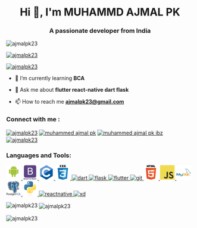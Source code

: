 <h1 align="center">Hi 👋, I'm MUHAMMD AJMAL PK</h1>
<h3 align="center">A passionate developer from India</h3>

<p align="left"> <img src="https://komarev.com/ghpvc/?username=ajmalpk23&label=Profile%20views&color=0e75b6&style=flat" alt="ajmalpk23" /> </p>

<p align="left"> <a href="https://github.com/ryo-ma/github-profile-trophy"><img src="https://github-profile-trophy.vercel.app/?username=ajmalpk23" alt="ajmalpk23" /></a> </p>

<p align="left"> <a href="https://twitter.com/ajmalpk6" target="blank"><img src="https://img.shields.io/twitter/follow/ajmalpk6?logo=twitter&style=for-the-badge" alt="ajmalpk23" /></a> </p>

- 🌱 I’m currently learning **BCA**

- 💬 Ask me about **flutter react-native dart flask**

- 📫 How to reach me **ajmalpk23@gmail.com**

<h3 align="left">Connect with me :</h3>
<p align="left">
<a href="https://twitter.com/ajmalpk6" target="blank"><img align="center" src="https://cdn.jsdelivr.net/npm/simple-icons@3.0.1/icons/twitter.svg" alt="ajmalpk23" height="30" width="40" /></a>
<a href="https://www.linkedin.com/in/ajmalpk23" target="blank"><img align="center" src="https://cdn.jsdelivr.net/npm/simple-icons@3.0.1/icons/linkedin.svg" alt="muhammed ajmal pk" height="30" width="40" /></a>
<a href="https://www.facebook.com/ajmalpk.ibz" target="blank"><img align="center" src="https://cdn.jsdelivr.net/npm/simple-icons@3.0.1/icons/facebook.svg" alt="muhammed ajmal pk ibz" height="30" width="40" /></a>
<a href="https://instagram.com/ajmalpk23" target="blank"><img align="center" src="https://cdn.jsdelivr.net/npm/simple-icons@3.0.1/icons/instagram.svg" alt="ajmalpk23" height="30" width="40" /></a>
</p>

<h3 align="left">Languages and Tools:</h3>
<p align="left"> <a href="https://developer.android.com" target="_blank"> <img src="https://raw.githubusercontent.com/devicons/devicon/master/icons/android/android-original-wordmark.svg" alt="android" width="40" height="40"/> </a> <a href="https://getbootstrap.com" target="_blank"> <img src="https://raw.githubusercontent.com/devicons/devicon/master/icons/bootstrap/bootstrap-plain-wordmark.svg" alt="bootstrap" width="40" height="40"/> </a> <a href="https://www.cprogramming.com/" target="_blank"> <img src="https://raw.githubusercontent.com/devicons/devicon/master/icons/c/c-original.svg" alt="c" width="40" height="40"/> </a> <a href="https://www.w3schools.com/css/" target="_blank"> <img src="https://raw.githubusercontent.com/devicons/devicon/master/icons/css3/css3-original-wordmark.svg" alt="css3" width="40" height="40"/> </a> <a href="https://dart.dev" target="_blank"> <img src="https://www.vectorlogo.zone/logos/dartlang/dartlang-icon.svg" alt="dart" width="40" height="40"/> </a> <a href="https://flask.palletsprojects.com/" target="_blank"> <img src="https://www.vectorlogo.zone/logos/pocoo_flask/pocoo_flask-icon.svg" alt="flask" width="40" height="40"/> </a> <a href="https://flutter.dev" target="_blank"> <img src="https://www.vectorlogo.zone/logos/flutterio/flutterio-icon.svg" alt="flutter" width="40" height="40"/> </a> <a href="https://git-scm.com/" target="_blank"> <img src="https://www.vectorlogo.zone/logos/git-scm/git-scm-icon.svg" alt="git" width="40" height="40"/> </a> <a href="https://www.w3.org/html/" target="_blank"> <img src="https://raw.githubusercontent.com/devicons/devicon/master/icons/html5/html5-original-wordmark.svg" alt="html5" width="40" height="40"/> </a> <a href="https://developer.mozilla.org/en-US/docs/Web/JavaScript" target="_blank"> <img src="https://raw.githubusercontent.com/devicons/devicon/master/icons/javascript/javascript-original.svg" alt="javascript" width="40" height="40"/> </a> <a href="https://www.mysql.com/" target="_blank"> <img src="https://raw.githubusercontent.com/devicons/devicon/master/icons/mysql/mysql-original-wordmark.svg" alt="mysql" width="40" height="40"/> </a> <a href="https://www.postgresql.org" target="_blank"> <img src="https://raw.githubusercontent.com/devicons/devicon/master/icons/postgresql/postgresql-original-wordmark.svg" alt="postgresql" width="40" height="40"/> </a> <a href="https://www.python.org" target="_blank"> <img src="https://raw.githubusercontent.com/devicons/devicon/master/icons/python/python-original.svg" alt="python" width="40" height="40"/> </a> <a href="https://reactnative.dev/" target="_blank"> <img src="https://reactnative.dev/img/header_logo.svg" alt="reactnative" width="40" height="40"/> </a> <a href="https://www.adobe.com/products/xd.html" target="_blank"> <img src="https://cdn.worldvectorlogo.com/logos/adobe-xd.svg" alt="xd" width="40" height="40"/> </a> </p>

<p><img align="left" src="https://github-readme-stats.vercel.app/api/top-langs?username=ajmalpk23&show_icons=true&locale=en&layout=compact" alt="ajmalpk23" /></p>

<p>&nbsp;<img align="center" src="https://github-readme-stats.vercel.app/api?username=ajmalpk23&show_icons=true&locale=en" alt="ajmalpk23" /></p>

<p><img align="center" src="https://github-readme-streak-stats.herokuapp.com/?user=ajmalpk23&" alt="ajmalpk23" /></p>
